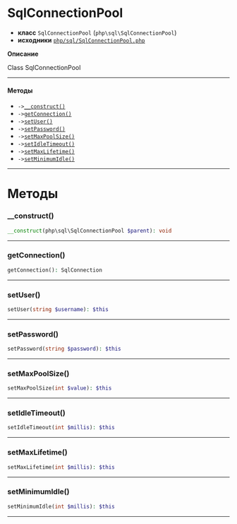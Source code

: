 # SqlConnectionPool

- **класс** `SqlConnectionPool` (`php\sql\SqlConnectionPool`)
- **исходники** [`php/sql/SqlConnectionPool.php`](./src/main/resources/JPHP-INF/sdk/php/sql/SqlConnectionPool.php)

**Описание**

Class SqlConnectionPool

---

#### Методы

- `->`[`__construct()`](#method-__construct)
- `->`[`getConnection()`](#method-getconnection)
- `->`[`setUser()`](#method-setuser)
- `->`[`setPassword()`](#method-setpassword)
- `->`[`setMaxPoolSize()`](#method-setmaxpoolsize)
- `->`[`setIdleTimeout()`](#method-setidletimeout)
- `->`[`setMaxLifetime()`](#method-setmaxlifetime)
- `->`[`setMinimumIdle()`](#method-setminimumidle)

---
# Методы

<a name="method-__construct"></a>

### __construct()
```php
__construct(php\sql\SqlConnectionPool $parent): void
```

---

<a name="method-getconnection"></a>

### getConnection()
```php
getConnection(): SqlConnection
```

---

<a name="method-setuser"></a>

### setUser()
```php
setUser(string $username): $this
```

---

<a name="method-setpassword"></a>

### setPassword()
```php
setPassword(string $password): $this
```

---

<a name="method-setmaxpoolsize"></a>

### setMaxPoolSize()
```php
setMaxPoolSize(int $value): $this
```

---

<a name="method-setidletimeout"></a>

### setIdleTimeout()
```php
setIdleTimeout(int $millis): $this
```

---

<a name="method-setmaxlifetime"></a>

### setMaxLifetime()
```php
setMaxLifetime(int $millis): $this
```

---

<a name="method-setminimumidle"></a>

### setMinimumIdle()
```php
setMinimumIdle(int $millis): $this
```

---
